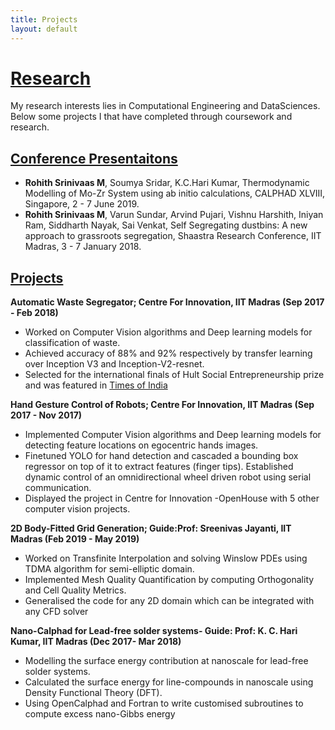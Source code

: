 ```yaml
---
title: Projects
layout: default
---
```


# [Research](#research)

My research interests lies in Computational Engineering and DataSciences. Below some projects I that have completed through coursework and research.


## [Conference Presentaitons](#publications)

- **Rohith Srinivaas M**, Soumya Sridar, K.C.Hari Kumar, Thermodynamic Modelling of Mo-Zr System using ab initio
calculations, CALPHAD XLVIII, Singapore, 2 - 7 June 2019.
- **Rohith Srinivaas M**, Varun Sundar, Arvind Pujari, Vishnu Harshith, Iniyan Ram, Siddharth Nayak, Sai Venkat, Self
Segregating dustbins: A new approach to grassroots segregation, Shaastra Research Conference, IIT Madras, 3 - 7
January 2018.

## [Projects](#projects)

**Automatic Waste Segregator; Centre For Innovation, IIT Madras (Sep 2017 - Feb 2018)**

- Worked on Computer Vision algorithms and Deep learning models for classification of waste.
- Achieved accuracy of 88% and 92% respectively by transfer learning over Inception V3 and Inception-V2-resnet.
- Selected for the international finals of Hult Social Entrepreneurship prize and was featured in [Times of India](https://timesofindia.indiatimes.com/city/chennai/this-smart-bin-is-poised-to-help-solve-the-global-issue-of-waste-management/articleshow/61616385.cms)

**Hand Gesture Control of Robots; Centre For Innovation, IIT Madras (Sep 2017 - Nov 2017)**
- Implemented Computer Vision algorithms and Deep learning models for detecting feature locations on egocentric
hands images.
- Finetuned YOLO for hand detection and cascaded a bounding box regressor on top of it to extract features
(finger tips). Established dynamic control of an omnidirectional wheel driven robot using serial communication.
- Displayed the project in Centre for Innovation -OpenHouse with 5 other computer vision projects.

**2D Body-Fitted Grid Generation; Guide:Prof: Sreenivas Jayanti, IIT Madras (Feb 2019 - May 2019)**
- Worked on Transfinite Interpolation and solving Winslow PDEs using TDMA algorithm for semi-elliptic domain.
- Implemented Mesh Quality Quantification by computing Orthogonality and Cell Quality Metrics.
- Generalised the code for any 2D domain which can be integrated with any CFD solver

**Nano-Calphad for Lead-free solder systems- Guide: Prof: K. C. Hari Kumar, IIT Madras (Dec 2017- Mar 2018)**
- Modelling the surface energy contribution at nanoscale for lead-free solder systems.
- Calculated the surface energy for line-compounds in nanoscale using Density Functional Theory (DFT).
- Using OpenCalphad and Fortran to write customised subroutines to compute excess nano-Gibbs energy